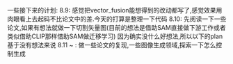 一些接下来的计划:
8.9:
    感觉把vector_fusion能想得到的改动都写了,感觉效果用肉眼看上去起码不比论文中的差.今天的打算是整理一下代码
8.10:
    先阅读一下一些论文,如果有想法就做一下切割矢量图(目前的想法是借助SAM直接做下游工作或者类似借助CLIP那样借助SAM做迁移学习)
    因为确实没什么好想法,所以以下的plan基于没有想法来说
8.11 ~ :
    做一些论文的复现,一些图像生成领域,探索一下怎么控制生成